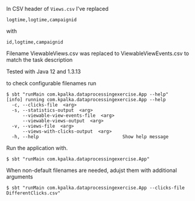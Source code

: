 In CSV header of `Views.csv` I've replaced
```
logtime,logtime,campaignid
```
with 
```
id,logtime,campaignid
```

Filename ViewableViews.csv was replaced to ViewableViewEvents.csv to match the task description

Tested with Java 12 and 1.3.13

to check configurable filenames run
```
$ sbt "runMain com.kpalka.dataprocessingexercise.App --help"
[info] running com.kpalka.dataprocessingexercise.App --help
  -c, --clicks-file  <arg>
  -s, --statistics-output  <arg>
      --viewable-view-events-file  <arg>
      --viewable-views-output  <arg>
  -v, --views-file  <arg>
      --views-with-clicks-output  <arg>
  -h, --help                               Show help message
```

Run the application with. 
```
$ sbt "runMain com.kpalka.dataprocessingexercise.App"
```
When non-default filenames are needed, adujst them with additional arguments

```
$ sbt "runMain com.kpalka.dataprocessingexercise.App --clicks-file DifferentClicks.csv"
```
